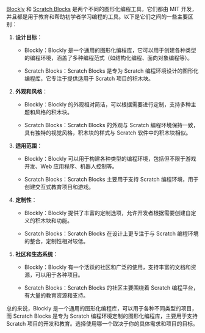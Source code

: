[Blockly](https://github.com/google/blockly) 和 [Scratch Blocks](https://github.com/scratchfoundation/scratch-blocks) 是两个不同的图形化编程工具，它们都由 MIT 开发，并且都是用于教育和帮助初学者学习编程的工具。以下是它们之间的一些主要区别：

1. **设计目标**：

   - Blockly：Blockly 是一个通用的图形化编程库，它可以用于创建各种类型的编程环境，涵盖了多种编程范式（如结构化编程、面向对象编程等）。
   
   - Scratch Blocks：Scratch Blocks 是专为 Scratch 编程环境设计的图形化编程库，它专注于提供适用于 Scratch 项目的积木块。

2. **外观和风格**：

   - Blockly：Blockly 的外观相对简洁，可以根据需要进行定制，支持多种主题和风格的积木块。
   
   - Scratch Blocks：Scratch Blocks 的外观与 Scratch 编程环境保持一致，具有独特的视觉风格，积木块的样式与 Scratch 软件中的积木块相似。

3. **适用范围**：

   - Blockly：Blockly 可以用于构建各种类型的编程环境，包括但不限于游戏开发、Web 应用程序、机器人控制等。
   
   - Scratch Blocks：Scratch Blocks 主要用于支持 Scratch 编程环境，用于创建交互式教育项目和游戏。

4. **定制性**：

   - Blockly：Blockly 提供了丰富的定制选项，允许开发者根据需要创建自定义的积木块和功能。
   
   - Scratch Blocks：Scratch Blocks 在设计上更专注于与 Scratch 编程环境的整合，定制性相对较低。

5. **社区和生态系统**：

   - Blockly：Blockly 有一个活跃的社区和广泛的使用，支持丰富的文档和资源，可以用于各种项目。
   
   - Scratch Blocks：Scratch Blocks 的社区主要围绕着 Scratch 编程平台，有大量的教育资源和支持。

总的来说，Blockly 是一个通用的图形化编程库，可以用于各种不同类型的项目，而 Scratch Blocks 是专为 Scratch 编程环境定制的图形化编程库，主要用于支持 Scratch 项目的开发和教育。选择使用哪一个取决于你的具体需求和项目的目标。
